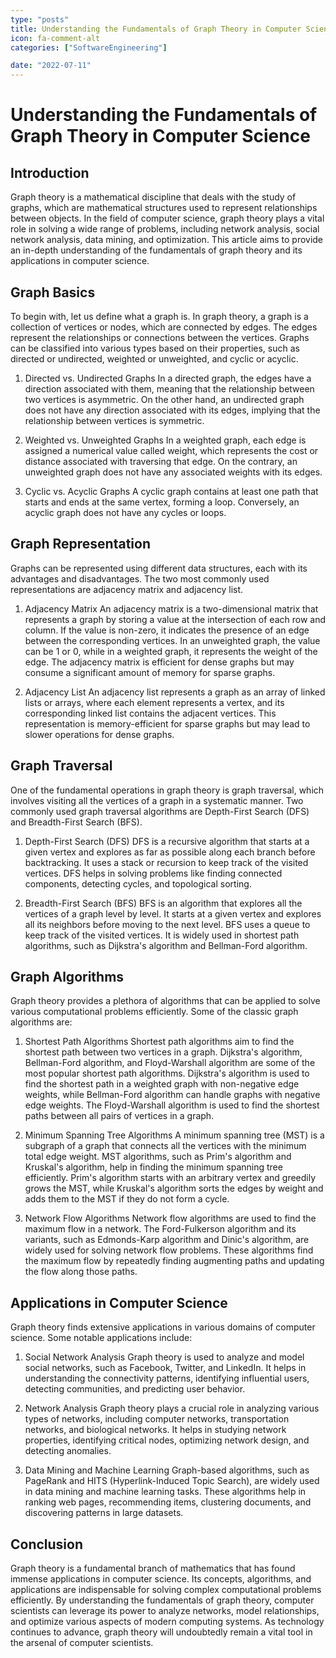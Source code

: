 ```yaml
---
type: "posts"
title: Understanding the Fundamentals of Graph Theory in Computer Science
icon: fa-comment-alt
categories: ["SoftwareEngineering"]

date: "2022-07-11"
---
```




# Understanding the Fundamentals of Graph Theory in Computer Science

## Introduction
Graph theory is a mathematical discipline that deals with the study of graphs, which are mathematical structures used to represent relationships between objects. In the field of computer science, graph theory plays a vital role in solving a wide range of problems, including network analysis, social network analysis, data mining, and optimization. This article aims to provide an in-depth understanding of the fundamentals of graph theory and its applications in computer science.

## Graph Basics
To begin with, let us define what a graph is. In graph theory, a graph is a collection of vertices or nodes, which are connected by edges. The edges represent the relationships or connections between the vertices. Graphs can be classified into various types based on their properties, such as directed or undirected, weighted or unweighted, and cyclic or acyclic.

1. Directed vs. Undirected Graphs
In a directed graph, the edges have a direction associated with them, meaning that the relationship between two vertices is asymmetric. On the other hand, an undirected graph does not have any direction associated with its edges, implying that the relationship between vertices is symmetric.

2. Weighted vs. Unweighted Graphs
In a weighted graph, each edge is assigned a numerical value called weight, which represents the cost or distance associated with traversing that edge. On the contrary, an unweighted graph does not have any associated weights with its edges.

3. Cyclic vs. Acyclic Graphs
A cyclic graph contains at least one path that starts and ends at the same vertex, forming a loop. Conversely, an acyclic graph does not have any cycles or loops.

## Graph Representation
Graphs can be represented using different data structures, each with its advantages and disadvantages. The two most commonly used representations are adjacency matrix and adjacency list.

1. Adjacency Matrix
An adjacency matrix is a two-dimensional matrix that represents a graph by storing a value at the intersection of each row and column. If the value is non-zero, it indicates the presence of an edge between the corresponding vertices. In an unweighted graph, the value can be 1 or 0, while in a weighted graph, it represents the weight of the edge. The adjacency matrix is efficient for dense graphs but may consume a significant amount of memory for sparse graphs.

2. Adjacency List
An adjacency list represents a graph as an array of linked lists or arrays, where each element represents a vertex, and its corresponding linked list contains the adjacent vertices. This representation is memory-efficient for sparse graphs but may lead to slower operations for dense graphs.

## Graph Traversal
One of the fundamental operations in graph theory is graph traversal, which involves visiting all the vertices of a graph in a systematic manner. Two commonly used graph traversal algorithms are Depth-First Search (DFS) and Breadth-First Search (BFS).

1. Depth-First Search (DFS)
DFS is a recursive algorithm that starts at a given vertex and explores as far as possible along each branch before backtracking. It uses a stack or recursion to keep track of the visited vertices. DFS helps in solving problems like finding connected components, detecting cycles, and topological sorting.

2. Breadth-First Search (BFS)
BFS is an algorithm that explores all the vertices of a graph level by level. It starts at a given vertex and explores all its neighbors before moving to the next level. BFS uses a queue to keep track of the visited vertices. It is widely used in shortest path algorithms, such as Dijkstra's algorithm and Bellman-Ford algorithm.

## Graph Algorithms
Graph theory provides a plethora of algorithms that can be applied to solve various computational problems efficiently. Some of the classic graph algorithms are:

1. Shortest Path Algorithms
Shortest path algorithms aim to find the shortest path between two vertices in a graph. Dijkstra's algorithm, Bellman-Ford algorithm, and Floyd-Warshall algorithm are some of the most popular shortest path algorithms. Dijkstra's algorithm is used to find the shortest path in a weighted graph with non-negative edge weights, while Bellman-Ford algorithm can handle graphs with negative edge weights. The Floyd-Warshall algorithm is used to find the shortest paths between all pairs of vertices in a graph.

2. Minimum Spanning Tree Algorithms
A minimum spanning tree (MST) is a subgraph of a graph that connects all the vertices with the minimum total edge weight. MST algorithms, such as Prim's algorithm and Kruskal's algorithm, help in finding the minimum spanning tree efficiently. Prim's algorithm starts with an arbitrary vertex and greedily grows the MST, while Kruskal's algorithm sorts the edges by weight and adds them to the MST if they do not form a cycle.

3. Network Flow Algorithms
Network flow algorithms are used to find the maximum flow in a network. The Ford-Fulkerson algorithm and its variants, such as Edmonds-Karp algorithm and Dinic's algorithm, are widely used for solving network flow problems. These algorithms find the maximum flow by repeatedly finding augmenting paths and updating the flow along those paths.

## Applications in Computer Science
Graph theory finds extensive applications in various domains of computer science. Some notable applications include:

1. Social Network Analysis
Graph theory is used to analyze and model social networks, such as Facebook, Twitter, and LinkedIn. It helps in understanding the connectivity patterns, identifying influential users, detecting communities, and predicting user behavior.

2. Network Analysis
Graph theory plays a crucial role in analyzing various types of networks, including computer networks, transportation networks, and biological networks. It helps in studying network properties, identifying critical nodes, optimizing network design, and detecting anomalies.

3. Data Mining and Machine Learning
Graph-based algorithms, such as PageRank and HITS (Hyperlink-Induced Topic Search), are widely used in data mining and machine learning tasks. These algorithms help in ranking web pages, recommending items, clustering documents, and discovering patterns in large datasets.

## Conclusion
Graph theory is a fundamental branch of mathematics that has found immense applications in computer science. Its concepts, algorithms, and applications are indispensable for solving complex computational problems efficiently. By understanding the fundamentals of graph theory, computer scientists can leverage its power to analyze networks, model relationships, and optimize various aspects of modern computing systems. As technology continues to advance, graph theory will undoubtedly remain a vital tool in the arsenal of computer scientists.